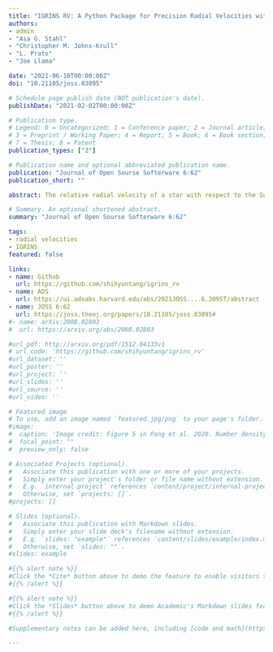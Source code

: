 ```yaml
---
title: "IGRINS RV: A Python Package for Precision Radial Velocities with Near-Infrared Spectra"
authors:
- admin
- "Asa G. Stahl"
- "Christopher M. Johns-Krull"
- "L. Prato"
- "Joe Llama"

date: "2021-06-10T00:00:00Z"
doi: "10.21105/joss.03095"

# Schedule page publish date (NOT publication's date).
publishDate: "2021-02-02T00:00:00Z"

# Publication type.
# Legend: 0 = Uncategorized; 1 = Conference paper; 2 = Journal article;
# 3 = Preprint / Working Paper; 4 = Report; 5 = Book; 6 = Book section;
# 7 = Thesis; 8 = Patent
publication_types: ["2"]

# Publication name and optional abbreviated publication name.
publication: "Journal of Open Sourse Softerware 6:62"
publication_short: ""

abstract: The relative radial velocity of a star with respect to the Sun can be calculated from its electromagnetic spectrum using the Doppler Effect. This line-of-sight motion, called the Radial Velocity (RV), is an essential tool for astrophysicists. RVs are not only used to detect and characterize exoplanets, but also play a key role in studies of binary stars, star clusters, and moving group member identification. In the past decade, RVs have primarily been measured from spectra in the optical wavelength regime. This is partly because of advancements in detector technology, but also because of the paucity of Earth’s atmospheric absorption features (telluric lines) in the optical. Yet for fainter, cooler, smaller stellar object like M-type stars (stars with mass less than half of the Sun), which emit more energy in the Near-Infrared (NIR), observations in the NIR can save a considerable amount of exposure time. Also, M-type stars are the most common type of star. This along with its size increases the detectability of Earth-like planets around them. Moreover, the stellar activity that can drive false positive exoplanet detections, e.g., star spots carried into view by stellar rotation, is shown to be less severe in the NIR compared to optical.

# Summary. An optional shortened abstract.
summary: "Journal of Open Sourse Softerware 6:62"

tags:
- radial velocities
- IGRINS
featured: false

links:
- name: Github
  url: https://github.com/shihyuntang/igrins_rv
- name: ADS
  url: https://ui.adsabs.harvard.edu/abs/2021JOSS....6.3095T/abstract
- name: JOSS 6:62
  url: https://joss.theoj.org/papers/10.21105/joss.03095#
#- name: arXiv:2008.02803
#  url: https://arxiv.org/abs/2008.02803

#url_pdf: http://arxiv.org/pdf/1512.04133v1
# url_code: 'https://github.com/shihyuntang/igrins_rv'
#url_dataset: ''
#url_poster: ''
#url_project: ''
#url_slides: ''
#url_source: ''
#url_video: ''

# Featured image
# To use, add an image named `featured.jpg/png` to your page's folder.
#image:
#  caption: 'Image credit: Figure 5 in Pang et al. 2020. Number density, mass density, and mean mass distributions along a clustercentric distance r for NGC 2232 (blue curves) and LP 2439 (red curves).'
#  focal_point: ""
#  preview_only: false

# Associated Projects (optional).
#   Associate this publication with one or more of your projects.
#   Simply enter your project's folder or file name without extension.
#   E.g. `internal-project` references `content/project/internal-project/index.md`.
#   Otherwise, set `projects: []`.
#projects: []

# Slides (optional).
#   Associate this publication with Markdown slides.
#   Simply enter your slide deck's filename without extension.
#   E.g. `slides: "example"` references `content/slides/example/index.md`.
#   Otherwise, set `slides: ""`.
#slides: example

#{{% alert note %}}
#Click the *Cite* button above to demo the feature to enable visitors to import publication metadata into their reference #management software.
#{{% /alert %}}

#{{% alert note %}}
#Click the *Slides* button above to demo Academic's Markdown slides feature.
#{{% /alert %}}

#Supplementary notes can be added here, including [code and math](https://sourcethemes.com/academic/docs/writing-markdown-#latex/).

---
```

